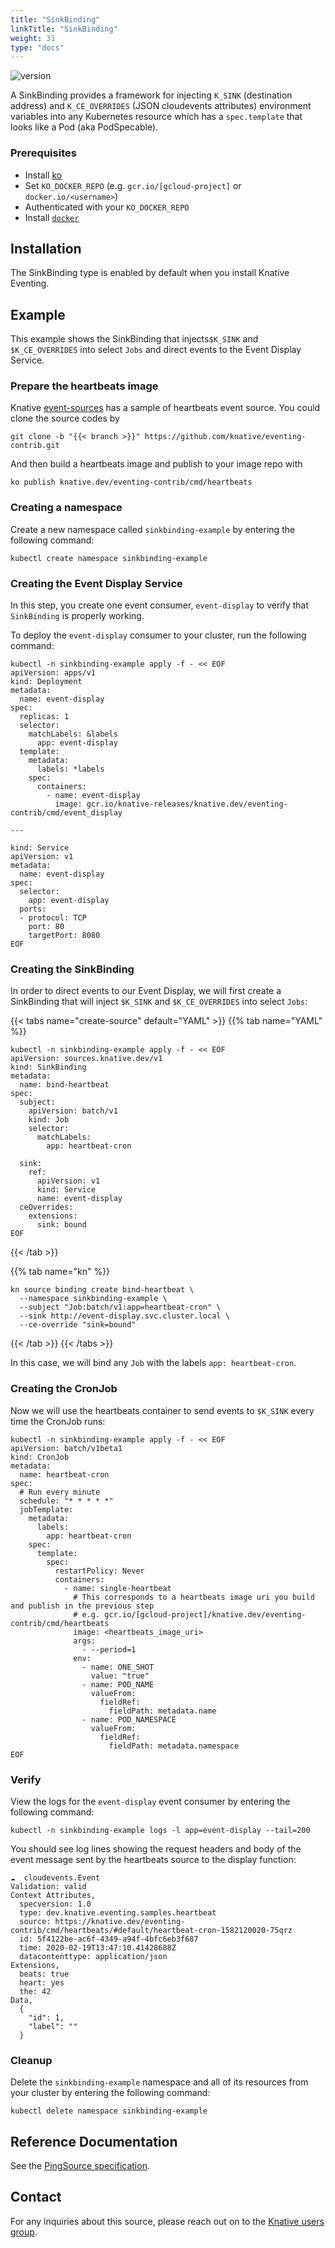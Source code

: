 ```yaml
---
title: "SinkBinding"
linkTitle: "SinkBinding"
weight: 31
type: "docs"
---
```


![version](https://img.shields.io/badge/API_Version-v1-red?style=flat-square)

A SinkBinding provides a framework for injecting `K_SINK` (destination address) and `K_CE_OVERRIDES` (JSON cloudevents attributes) 
environment variables into any Kubernetes resource which has a `spec.template` that looks like a Pod (aka PodSpecable).

### Prerequisites
- Install [ko](https://github.com/google/ko)
- Set `KO_DOCKER_REPO`
 (e.g. `gcr.io/[gcloud-project]` or `docker.io/<username>`)
- Authenticated with your `KO_DOCKER_REPO`
- Install [`docker`](https://docs.docker.com/install/)

## Installation

The SinkBinding type is enabled by default when you install Knative Eventing.

## Example

This example shows the SinkBinding that injects`$K_SINK` and `$K_CE_OVERRIDES` into select `Jobs` and direct events to the Event Display Service.

### Prepare the heartbeats image
Knative [event-sources](https://github.com/knative/eventing-contrib) has a
sample of heartbeats event source. You could clone the source codes by

```
git clone -b "{{< branch >}}" https://github.com/knative/eventing-contrib.git
```

And then build a heartbeats image and publish to your image repo with

```
ko publish knative.dev/eventing-contrib/cmd/heartbeats
```

### Creating a namespace

Create a new namespace called `sinkbinding-example` by entering the following
command:

```shell
kubectl create namespace sinkbinding-example
```

### Creating the Event Display Service

In this step, you create one event consumer, `event-display` to verify that
`SinkBinding` is properly working.

To deploy the `event-display` consumer to your cluster, run the following
command:

```shell
kubectl -n sinkbinding-example apply -f - << EOF
apiVersion: apps/v1
kind: Deployment
metadata:
  name: event-display
spec:
  replicas: 1
  selector:
    matchLabels: &labels
      app: event-display
  template:
    metadata:
      labels: *labels
    spec:
      containers:
        - name: event-display
          image: gcr.io/knative-releases/knative.dev/eventing-contrib/cmd/event_display

---

kind: Service
apiVersion: v1
metadata:
  name: event-display
spec:
  selector:
    app: event-display
  ports:
  - protocol: TCP
    port: 80
    targetPort: 8080
EOF
```

### Creating the SinkBinding

In order to direct events to our Event Display, we will first create a
SinkBinding that will inject `$K_SINK` and `$K_CE_OVERRIDES` into select `Jobs`:

{{< tabs name="create-source" default="YAML" >}}
{{% tab name="YAML" %}}

```shell
kubectl -n sinkbinding-example apply -f - << EOF
apiVersion: sources.knative.dev/v1
kind: SinkBinding
metadata:
  name: bind-heartbeat
spec:
  subject:
    apiVersion: batch/v1
    kind: Job
    selector:
      matchLabels:
        app: heartbeat-cron

  sink:
    ref:
      apiVersion: v1
      kind: Service
      name: event-display
  ceOverrides:
    extensions:
      sink: bound
EOF
```

{{< /tab >}}

{{% tab name="kn" %}}

```shell
kn source binding create bind-heartbeat \
  --namespace sinkbinding-example \
  --subject "Job:batch/v1:app=heartbeat-cron" \
  --sink http://event-display.svc.cluster.local \
  --ce-override "sink=bound"
```

{{< /tab >}}
{{< /tabs >}}

In this case, we will bind any `Job` with the labels `app: heartbeat-cron`.

### Creating the CronJob

Now we will use the heartbeats container to send events to `$K_SINK` every time
the CronJob runs:

```shell
kubectl -n sinkbinding-example apply -f - << EOF
apiVersion: batch/v1beta1
kind: CronJob
metadata:
  name: heartbeat-cron
spec:
  # Run every minute
  schedule: "* * * * *"
  jobTemplate:
    metadata:
      labels:
        app: heartbeat-cron
    spec:
      template:
        spec:
          restartPolicy: Never
          containers:
            - name: single-heartbeat
              # This corresponds to a heartbeats image uri you build and publish in the previous step
              # e.g. gcr.io/[gcloud-project]/knative.dev/eventing-contrib/cmd/heartbeats
              image: <heartbeats_image_uri>
              args:
                - --period=1
              env:
                - name: ONE_SHOT
                  value: "true"
                - name: POD_NAME
                  valueFrom:
                    fieldRef:
                      fieldPath: metadata.name
                - name: POD_NAMESPACE
                  valueFrom:
                    fieldRef:
                      fieldPath: metadata.namespace
EOF
```


### Verify

View the logs for the `event-display` event consumer by
entering the following command:

```shell
kubectl -n sinkbinding-example logs -l app=event-display --tail=200
```
You should see log lines showing the request headers and body of the event
message sent by the heartbeats source to the display function:


```shell
☁️  cloudevents.Event
Validation: valid
Context Attributes,
  specversion: 1.0
  type: dev.knative.eventing.samples.heartbeat
  source: https://knative.dev/eventing-contrib/cmd/heartbeats/#default/heartbeat-cron-1582120020-75qrz
  id: 5f4122be-ac6f-4349-a94f-4bfc6eb3f687
  time: 2020-02-19T13:47:10.41428688Z
  datacontenttype: application/json
Extensions,
  beats: true
  heart: yes
  the: 42
Data,
  {
    "id": 1,
    "label": ""
  }
```

### Cleanup

Delete the `sinkbinding-example` namespace and all of its resources from your
cluster by entering the following command:

```shell
kubectl delete namespace sinkbinding-example
```

## Reference Documentation

See the [PingSource specification](../../reference/api/eventing/#sources.knative.dev/v1.SinkBinding).

## Contact

For any inquiries about this source, please reach out on to the
[Knative users group](https://groups.google.com/forum/#!forum/knative-users).

